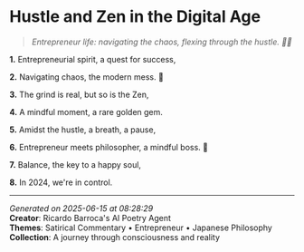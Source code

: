 # Hustle and Zen in the Digital Age

> *Entrepreneur life: navigating the chaos, flexing through the hustle. 💪💼*

**1.** Entrepreneurial spirit, a quest for success,


**2.** Navigating chaos, the modern mess. 💼


**3.** The grind is real, but so is the Zen,


**4.** A mindful moment, a rare golden gem.


**5.** Amidst the hustle, a breath, a pause,


**6.** Entrepreneur meets philosopher, a mindful boss. 🍵


**7.** Balance, the key to a happy soul,


**8.** In 2024, we're in control.



---

*Generated on 2025-06-15 at 08:28:29*  
**Creator**: Ricardo Barroca's AI Poetry Agent  
**Themes**: Satirical Commentary • Entrepreneur • Japanese Philosophy  
**Collection**: A journey through consciousness and reality